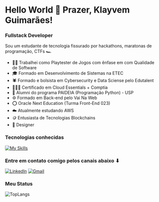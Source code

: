 # Hello World 👋 Prazer, Klayvem Guimarães!


<!--<div align="center">
   <img height="380em" src=""/>
</div>-->


### Fullstack Developer 

Sou um estudante de tecnologia fissurado por hackathons, maratonas de programação, CTFs 🏎️

- 👩‍💻 Trabalhei como Playtester de Jogos com ênfase em com Qualidade de Software
- 🎓 Formado em Desenvolvimento de Sistemas na ETEC
- 🕷️ Formado e bolsista em Cybersecurity e Data Sciense pelo Edutalent
- 🧑🏻‍💻 Certificado em Cloud Essentials + Comptia
- 🤖 Alumni do programa PAIDEIA (Programação Python) - USP
- ⚙️ Formado em Back-end pelo Vai Na Web
- ⭕ Oracle Next Education (Turma Front-End 023)
- ☁️ Atualmente estudando AWS
- 🪙 Entusiasta de Tecnologias Blockchains
- 🎨 Designer


### Tecnologias conhecidas 

[![My Skills](https://skillicons.dev/icons?i=html,css,js,linux,git,arduino,react,styledcomponents,nodejs,ts,angular,mysql,postgres,prisma,py,ruby,figma,postman,nest,next&theme=dark&perline=6)](https://skillicons.dev)

<!--My Socials-->
### Entre em contato comigo pelos canais abaixo ⬇
<a href="https://www.linkedin.com/in/klayvemguimaraes/"><img src="https://img.shields.io/badge/-LinkedIn-020114?style=for-the-badge&amp;logo=linkedin&amp;logoColor=white&amp;color:FFF" alt="LinkedIn"></a>
<a href="mailto:klayvemguik@gmail.com"><img src="https://img.shields.io/badge/-Gmail-020114?style=for-the-badge&amp;logo=gmail&amp;logoColor=white&amp;color:FFF" alt="Gmail"></a>

### Meu Status

![TopLangs](https://github-readme-stats.vercel.app/api/top-langs/?username=klayvemguimaraes&layout=compact&theme=gruvbox)

<!-- My Stats
https://github.com/anuraghazra/github-readme-stats
-->

<!--<div align="center">

![MyStats](https://github-readme-stats.vercel.app/api?username=rayssabuarque&show_icons=true&theme=gruvbox)

</div>-->
